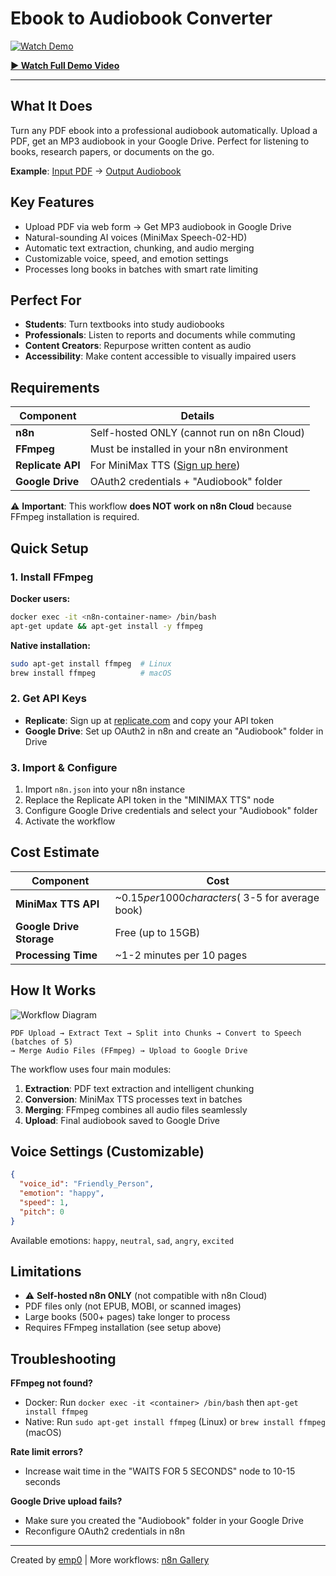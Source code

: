 # Ebook to Audiobook Converter

[![Watch Demo](https://img.youtube.com/vi/xKqkjXIPZoM/maxresdefault.jpg)](https://youtu.be/xKqkjXIPZoM)

**[▶️ Watch Full Demo Video](https://youtu.be/xKqkjXIPZoM)**

---

## What It Does

Turn any PDF ebook into a professional audiobook automatically. Upload a PDF, get an MP3 audiobook in your Google Drive. Perfect for listening to books, research papers, or documents on the go.

**Example**: [Input PDF](https://www.laburnumps.vic.edu.au/uploaded_files/media/little_red_riding_hood.pdf) → [Output Audiobook](https://drive.google.com/file/d/12aVR2p-ZQ2DyqXCUgJPouzy-acoAB7WO/view?usp=sharing)

## Key Features

- Upload PDF via web form → Get MP3 audiobook in Google Drive
- Natural-sounding AI voices (MiniMax Speech-02-HD)
- Automatic text extraction, chunking, and audio merging
- Customizable voice, speed, and emotion settings
- Processes long books in batches with smart rate limiting

## Perfect For

- **Students**: Turn textbooks into study audiobooks
- **Professionals**: Listen to reports and documents while commuting
- **Content Creators**: Repurpose written content as audio
- **Accessibility**: Make content accessible to visually impaired users

## Requirements

| Component | Details |
|-----------|---------|
| **n8n** | Self-hosted ONLY (cannot run on n8n Cloud) |
| **FFmpeg** | Must be installed in your n8n environment |
| **Replicate API** | For MiniMax TTS ([Sign up here](https://replicate.com)) |
| **Google Drive** | OAuth2 credentials + "Audiobook" folder |

⚠️ **Important**: This workflow **does NOT work on n8n Cloud** because FFmpeg installation is required.

## Quick Setup

### 1. Install FFmpeg

**Docker users:**
```bash
docker exec -it <n8n-container-name> /bin/bash
apt-get update && apt-get install -y ffmpeg
```

**Native installation:**
```bash
sudo apt-get install ffmpeg  # Linux
brew install ffmpeg          # macOS
```

### 2. Get API Keys
- **Replicate**: Sign up at [replicate.com](https://replicate.com) and copy your API token
- **Google Drive**: Set up OAuth2 in n8n and create an "Audiobook" folder in Drive

### 3. Import & Configure
1. Import `n8n.json` into your n8n instance
2. Replace the Replicate API token in the "MINIMAX TTS" node
3. Configure Google Drive credentials and select your "Audiobook" folder
4. Activate the workflow

## Cost Estimate

| Component | Cost |
|-----------|------|
| **MiniMax TTS API** | ~$0.15 per 1000 characters (~$3-5 for average book) |
| **Google Drive Storage** | Free (up to 15GB) |
| **Processing Time** | ~1-2 minutes per 10 pages |

## How It Works

![Workflow Diagram](https://articles.emp0.com/wp-content/uploads/2025/10/Screenshot-from-2025-10-20-19-23-45.png)

```
PDF Upload → Extract Text → Split into Chunks → Convert to Speech (batches of 5)
→ Merge Audio Files (FFmpeg) → Upload to Google Drive
```

The workflow uses four main modules:
1. **Extraction**: PDF text extraction and intelligent chunking
2. **Conversion**: MiniMax TTS processes text in batches
3. **Merging**: FFmpeg combines all audio files seamlessly
4. **Upload**: Final audiobook saved to Google Drive

## Voice Settings (Customizable)

```json
{
  "voice_id": "Friendly_Person",
  "emotion": "happy",
  "speed": 1,
  "pitch": 0
}
```

Available emotions: `happy`, `neutral`, `sad`, `angry`, `excited`

## Limitations

- ⚠️ **Self-hosted n8n ONLY** (not compatible with n8n Cloud)
- PDF files only (not EPUB, MOBI, or scanned images)
- Large books (500+ pages) take longer to process
- Requires FFmpeg installation (see setup above)

## Troubleshooting

**FFmpeg not found?**
- Docker: Run `docker exec -it <container> /bin/bash` then `apt-get install ffmpeg`
- Native: Run `sudo apt-get install ffmpeg` (Linux) or `brew install ffmpeg` (macOS)

**Rate limit errors?**
- Increase wait time in the "WAITS FOR 5 SECONDS" node to 10-15 seconds

**Google Drive upload fails?**
- Make sure you created the "Audiobook" folder in your Google Drive
- Reconfigure OAuth2 credentials in n8n

---

Created by [emp0](https://emp0.com) | More workflows: [n8n Gallery](https://n8n.io/creators/jay-emp0/)
